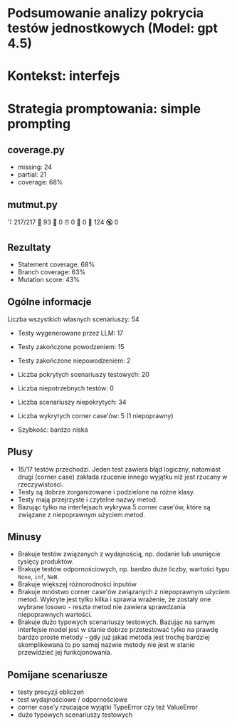 # Podsumowanie analizy pokrycia testów jednostkowych (Model: gpt 4.5)
# Kontekst: interfejs
# Strategia promptowania: simple prompting

## coverage.py
- missing: 24
- partial: 21
- coverage: 68%

## mutmut.py
⠹ 217/217  🎉 93 🫥 0  ⏰ 0  🤔 0  🙁 124  🔇 0

## Rezultaty
- Statement coverage: 68%
- Branch coverage: 63%
- Mutation score: 43%

## Ogólne informacje

Liczba wszystkich własnych scenariuszy: 54

- Testy wygenerowane przez LLM: 17
- Testy zakończone powodzeniem: 15
- Testy zakończone niepowodzeniem: 2


- Liczba pokrytych scenariuszy testowych: 20
- Liczba niepotrzebnych testów: 0
- Liczba scenariuszy niepokrytych: 34
- Liczba wykrytych corner case'ów: 5 (1 niepoprawny)
- Szybkość: bardzo niska

## Plusy

- 15/17 testów przechodzi. Jeden test zawiera błąd logiczny, natomiast drugi (corner case) zakłada rzucenie innego wyjątku niż jest rzucany w rzeczywistości.
- Testy są dobrze zorganizowane i podzielone na różne klasy.
- Testy mają przejrzyste i czytelne nazwy metod.
- Bazując tylko na interfejsach wykrywa 5 corner case'ów, które są związane z niepoprawnym użyciem metod.

## Minusy

- Brakuje testów związanych z wydajnością, np. dodanie lub usunięcie tysięcy produktów.
- Brakuje testów odpornościowych, np. bardzo duże liczby, wartości typu `None`, `inf`, `NaN`.
- Brakuje większej różnorodności inputów
- Brakuje mnóstwo corner case'ów związanych z niepoprawnym użyciem metod. Wykryte jest tylko kilka i sprawia wrażenie, że zostały one wybrane losowo - reszta metod nie zawiera sprawdzania niepoprawnych wartości.
- Brakuje dużo typowych scenariuszy testowych. Bazując na samym interfejsie model jest w stanie dobrze przetestować tylko na prawdę bardzo proste metody - gdy już jakaś metoda jest trochę bardziej skomplikowana to po samej nazwie metody nie jest w stanie przewidzieć jej funkcjonowania.

## Pomijane scenariusze

- testy precyzji obliczeń
- test wydajnościowe / odpornościowe
- corner case'y rzucające wyjątki TypeError czy też ValueError
- dużo typowych scenariuszy testowych
